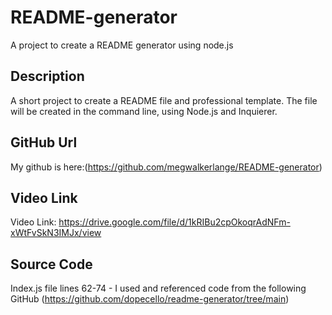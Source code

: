 # README-generator

A project to create a README generator using node.js

## Description

A short project to create a README file and professional template. The file will be created in the command line, using Node.js and Inquierer.

## GitHub Url

My github is here:(https://github.com/megwalkerlange/README-generator)

## Video Link

Video Link: https://drive.google.com/file/d/1kRIBu2cpOkoqrAdNFm-xWtFvSkN3IMJx/view

## Source Code

Index.js file lines 62-74 - I used and referenced code from the following GitHub (https://github.com/dopecello/readme-generator/tree/main)
